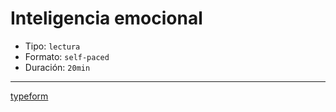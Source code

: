 # Inteligencia emocional

- Tipo: `lectura`
- Formato: `self-paced`
- Duración: `20min`

---

[typeform](https://laboratoria.typeform.com/to/TYPEFORM_ID_TESTS_EMOTIONAL_INTELLIGENCE_ES?email=xxxxx&fname=xxxxx&city=xxxxx&flow=xxxxx&type=xxxxx&uid=xxxxx&cohortid=xxxxx&unitid=xxxxx&partid=xxxxx)
